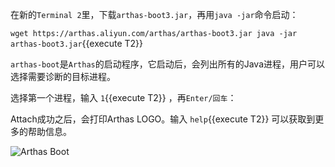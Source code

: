 



在新的`Terminal 2`里，下载`arthas-boot3.jar`，再用`java -jar`命令启动：

`wget https://arthas.aliyun.com/arthas/arthas-boot3.jar
java -jar arthas-boot3.jar`{{execute T2}}

`arthas-boot`是`Arthas`的启动程序，它启动后，会列出所有的Java进程，用户可以选择需要诊断的目标进程。

选择第一个进程，输入 `1`{{execute T2}} ，再`Enter/回车`：

Attach成功之后，会打印Arthas LOGO。输入 `help`{{execute T2}} 可以获取到更多的帮助信息。

![Arthas Boot](/arthas/scenarios/common-resources/assets/arthas-boot.png)
